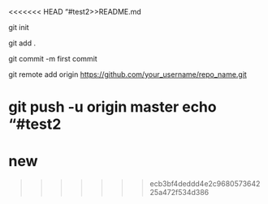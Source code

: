 <<<<<<< HEAD
“#test2>>README.md

git init

git add .

git commit -m first commit

git remote add origin https://github.com/your_username/repo_name.git

git push -u origin master
echo “#test2
=======
# new
>>>>>>> ecb3bf4deddd4e2c968057364225a472f534d386
